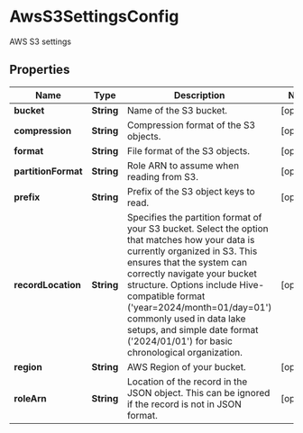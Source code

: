 

# AwsS3SettingsConfig

AWS S3 settings

## Properties

| Name | Type | Description | Notes |
|------------ | ------------- | ------------- | -------------|
|**bucket** | **String** | Name of the S3 bucket. |  [optional] |
|**compression** | **String** | Compression format of the S3 objects. |  [optional] |
|**format** | **String** | File format of the S3 objects. |  [optional] |
|**partitionFormat** | **String** | Role ARN to assume when reading from S3. |  [optional] |
|**prefix** | **String** | Prefix of the S3 object keys to read. |  [optional] |
|**recordLocation** | **String** | Specifies the partition format of your S3 bucket. Select the option that matches how your data is currently organized in S3. This ensures that the system can correctly navigate your bucket structure. Options include Hive-compatible format (&#39;year&#x3D;2024/month&#x3D;01/day&#x3D;01&#39;) commonly used in data lake setups, and simple date format (&#39;2024/01/01&#39;) for basic chronological organization. |  [optional] |
|**region** | **String** | AWS Region of your bucket. |  [optional] |
|**roleArn** | **String** | Location of the record in the JSON object. This can be ignored if the record is not in JSON format. |  [optional] |




